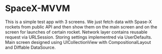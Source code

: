 # SpaceX-MVVM

This is a simple test app with 3 screens. We just fetch data with Spase-X rockets from public API and then show them on  the main screen and on the screen for launches of certain rocket. Network layer contains reusable request via URLSession. Storing settings implementred via UserDefaults. Main screen designed using UICollectionView with CompositionalLayout and Diffable DataSource.
